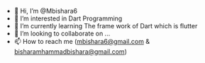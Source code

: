 - 👋 Hi, I’m @Mbishara6
- 👀 I’m interested in Dart Programming
- 🌱 I’m currently learning  The frame work of Dart which is flutter
- 💞️ I’m looking to collaborate on ...
- 📫 How to reach me (mbishara6@gmail.com & bisharamhammadbishara@gmail.com)

<!---
Mbishara6/Mbishara6 is a ✨ special ✨ repository because its `README.md` (this file) appears on your GitHub profile.
You can click the Preview link to take a look at your changes.
--->
